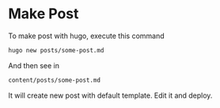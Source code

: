 # Make Post

To make post with hugo, execute this command

```bash
hugo new posts/some-post.md
```

And then see in

```bash
content/posts/some-post.md
```

It will create new post with default template. Edit it and deploy.
